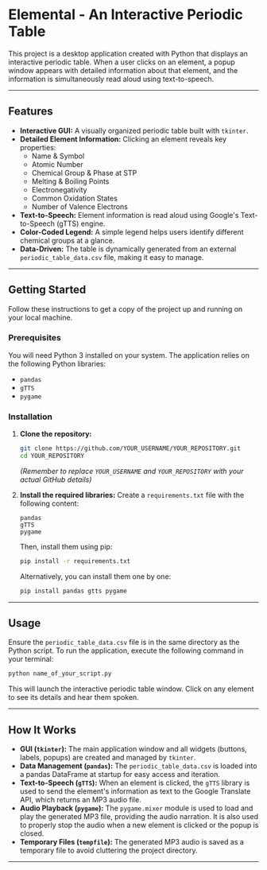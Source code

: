 # Elemental - An Interactive Periodic Table

This project is a desktop application created with Python that displays an interactive periodic table. When a user clicks on an element, a popup window appears with detailed information about that element, and the information is simultaneously read aloud using text-to-speech.

---

## Features

*   **Interactive GUI:** A visually organized periodic table built with `tkinter`.
*   **Detailed Element Information:** Clicking an element reveals key properties:
    *   Name & Symbol
    *   Atomic Number
    *   Chemical Group & Phase at STP
    *   Melting & Boiling Points
    *   Electronegativity
    *   Common Oxidation States
    *   Number of Valence Electrons
*   **Text-to-Speech:** Element information is read aloud using Google's Text-to-Speech (gTTS) engine.
*   **Color-Coded Legend:** A simple legend helps users identify different chemical groups at a glance.
*   **Data-Driven:** The table is dynamically generated from an external `periodic_table_data.csv` file, making it easy to manage.

---

## Getting Started

Follow these instructions to get a copy of the project up and running on your local machine.

### Prerequisites

You will need Python 3 installed on your system. The application relies on the following Python libraries:

*   `pandas`
*   `gTTS`
*   `pygame`

### Installation

1.  **Clone the repository:**
    ```sh
    git clone https://github.com/YOUR_USERNAME/YOUR_REPOSITORY.git
    cd YOUR_REPOSITORY
    ```
    *(Remember to replace `YOUR_USERNAME` and `YOUR_REPOSITORY` with your actual GitHub details)*

2.  **Install the required libraries:**
    Create a `requirements.txt` file with the following content:
    ```
    pandas
    gTTS
    pygame
    ```
    Then, install them using pip:
    ```sh
    pip install -r requirements.txt
    ```
    Alternatively, you can install them one by one:
    ```sh
    pip install pandas gtts pygame
    ```

---

## Usage

Ensure the `periodic_table_data.csv` file is in the same directory as the Python script. To run the application, execute the following command in your terminal:

```sh
python name_of_your_script.py
```

This will launch the interactive periodic table window. Click on any element to see its details and hear them spoken.

---

## How It Works

*   **GUI (`tkinter`):** The main application window and all widgets (buttons, labels, popups) are created and managed by `tkinter`.
*   **Data Management (`pandas`):** The `periodic_table_data.csv` is loaded into a pandas DataFrame at startup for easy access and iteration.
*   **Text-to-Speech (`gTTS`):** When an element is clicked, the `gTTS` library is used to send the element's information as text to the Google Translate API, which returns an MP3 audio file.
*   **Audio Playback (`pygame`):** The `pygame.mixer` module is used to load and play the generated MP3 file, providing the audio narration. It is also used to properly stop the audio when a new element is clicked or the popup is closed.
*   **Temporary Files (`tempfile`):** The generated MP3 audio is saved as a temporary file to avoid cluttering the project directory.

---
